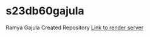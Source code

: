 # s23db60gajula
Ramya Gajula
Created Repository
[Link to render server](https://s23db60gajula.onrender.com)
